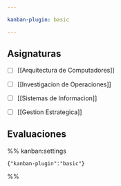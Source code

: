 ```yaml
---

kanban-plugin: basic

---
```


## Asignaturas

- [ ] [[Arquitectura de Computadores]]
- [ ] [[Investigacion de Operaciones]]
- [ ] [[Sistemas de Informacion]]
- [ ] [[Gestion Estrategica]]


## Evaluaciones





%% kanban:settings
```
{"kanban-plugin":"basic"}
```
%%